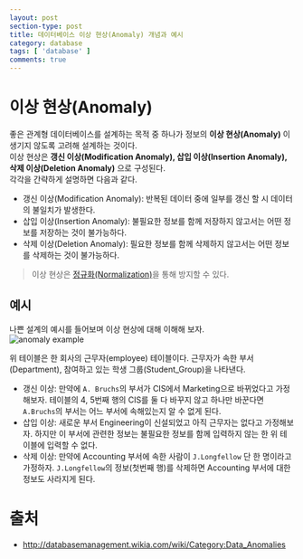 ```yaml
---
layout: post
section-type: post
title: 데이터베이스 이상 현상(Anomaly) 개념과 예시
category: database
tags: [ 'database' ]
comments: true
---
```


# 이상 현상(Anomaly)

좋은 관계형 데이터베이스를 설계하는 목적 중 하나가 정보의 **이상 현상(Anomaly)** 이 생기지 않도록 고려해 설계하는 것이다.  
이상 현상은 **갱신 이상(Modification Anomaly), 삽입 이상(Insertion Anomaly), 삭제 이상(Deletion Anomaly)** 으로 구성된다.  
각각을 간략하게 설명하면 다음과 같다.

- 갱신 이상(Modification Anomaly): 반복된 데이터 중에 일부를 갱신 할 시 데이터의 불일치가 발생한다.
- 삽입 이상(Insertion Anomaly): 불필요한 정보를 함께 저장하지 않고서는 어떤 정보를 저장하는 것이 불가능하다.
- 삭제 이상(Deletion Anomaly): 필요한 정보를 함께 삭제하지 않고서는 어떤 정보를 삭제하는 것이 불가능하다.

> 이상 현상은 [정규화(Normalization)](https://wkdtjsgur100.github.io/database-normalization)을 통해 방지할 수 있다.

## 예시

나쁜 설계의 예시를 들어보며 이상 현상에 대해 이해해 보자.  
![anomaly example](http://dl.dropbox.com/s/eisx1gc2bsr61xr/%EC%8A%A4%ED%81%AC%EB%A6%B0%EC%83%B7%202018-12-24%2013.17.04.png)

위 테이블은 한 회사의 근무자(employee) 테이블이다. 근무자가 속한 부서(Department), 참여하고 있는 학생 그룹(Student_Group)을 나타낸다.

- 갱신 이상: 만약에 `A. Bruchs`의 부서가 CIS에서 Marketing으로 바뀌었다고 가정해보자. 테이블의 4, 5번째 행의 CIS를 둘 다 바꾸지 않고 하나만 바꾼다면 `A.Bruchs`의 부서는 어느 부서에 속해있는지 알 수 없게 된다.
- 삽입 이상: 새로운 부서 Engineering이 신설되었고 아직 근무자는 없다고 가정해보자. 하지만 이 부서에 관련한 정보는 불필요한 정보를 함께 입력하지 않는 한 위 테이블에 입력할 수 없다.
- 삭제 이상: 만약에 Accounting 부서에 속한 사람이 `J.Longfellow` 단 한 명이라고 가정하자. `J.Longfellow`의 정보(첫번째 행)를 삭제하면 Accounting 부서에 대한 정보도 사라지게 된다.

# 출처

- http://databasemanagement.wikia.com/wiki/Category:Data_Anomalies